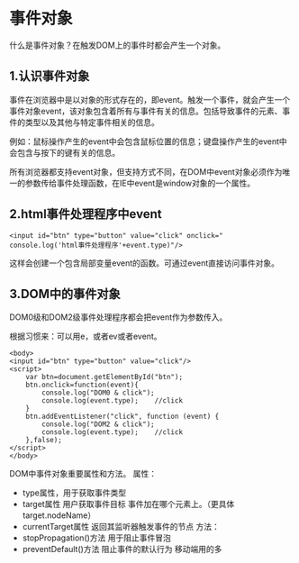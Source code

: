 # 事件对象
什么是事件对象？在触发DOM上的事件时都会产生一个对象。

## 1.认识事件对象
事件在浏览器中是以对象的形式存在的，即event。触发一个事件，就会产生一个事件对象event，该对象包含着所有与事件有关的信息。包括导致事件的元素、事件的类型以及其他与特定事件相关的信息。

例如：鼠标操作产生的event中会包含鼠标位置的信息；键盘操作产生的event中会包含与按下的键有关的信息。

所有浏览器都支持event对象，但支持方式不同，在DOM中event对象必须作为唯一的参数传给事件处理函数，在IE中event是window对象的一个属性。
## 2.html事件处理程序中event
```
<input id="btn" type="button" value="click" onclick=" console.log('html事件处理程序'+event.type)"/>
```
这样会创建一个包含局部变量event的函数。可通过event直接访问事件对象。

## 3.DOM中的事件对象
DOM0级和DOM2级事件处理程序都会把event作为参数传入。

根据习惯来：可以用e，或者ev或者event。
```
<body>
<input id="btn" type="button" value="click"/>
<script>
    var btn=document.getElementById("btn");
    btn.onclick=function(event){
        console.log("DOM0 & click");
        console.log(event.type);    //click
    }
    btn.addEventListener("click", function (event) {
        console.log("DOM2 & click");
        console.log(event.type);    //click
    },false);
</script>
</body>
```

DOM中事件对象重要属性和方法。
属性：
- type属性，用于获取事件类型
- target属性 用户获取事件目标 事件加在哪个元素上。（更具体target.nodeName）
- currentTarget属性 返回其监听器触发事件的节点
方法：
- stopPropagation()方法 用于阻止事件冒泡
- preventDefault()方法 阻止事件的默认行为 移动端用的多
